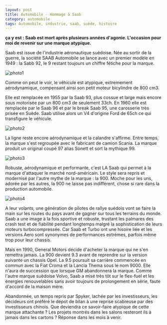 ```yaml
---
layout: post
title: Automobile - Hommage à Saab
category: automobile
tags: Automobile, industrie, saab, suède, histoire
---
```

**ça y est : Saab est mort après plusieurs années d'agonie. L'occasion pour moi de revenir sur une marque atypique.**

Saab est issue de l'industrie aéronautique suédoise. Née au sortir de la guerre, la société SAAB Automobile se lance avec un premier modèle en 1949 : la Sabb 92, le 9 restant toujours un chiffre fétiche pour la marque.

![photo1](https://filedn.eu/llqi9IBxlYouGRXYG2xlROb/img/2012/saab92.jpg)

Comme on peut le voir, le véhicule est atypique, extremement aérodynamique, compensant ainsi son petit moteur bicylindre de 800 cm3.

Elle est remplacée en 1955 par la Saab 93, plus cossue et large mais encore sous motorisée par un 800 cm3 de seulement 33ch. En 1960 elle est remplacée par le Saab 96 et par le break Saab 95, une carosserie très prisée en Suède. Saab utilise alors un V4 d'origine Ford de 65ch ce qui transfigure le véhicule.

![photo2](https://filedn.eu/llqi9IBxlYouGRXYG2xlROb/img/2012/saab96.jpg)

La ligne reste encore aérodynamique et la calandre s'affirme. Entre temps, la marque s'est regroupée avec le fabricant de camion Scania. La marque produit un original coupé 97 alias Sonett et sort la mythique 99.

![photo3](https://filedn.eu/llqi9IBxlYouGRXYG2xlROb/img/2012/saab99.jpg)

Robuste, aérodynamique et performante, c'est LA Saab qui permet à la marque d'attaquer le marché nord-américain. Le style sera repris et modernisé par l'autre mythe de la marque : la 900. Moche pour les uns, adorée par les autres, la 900 ne laisse pas indifférent, chose si rare dans la production automobile.

![photo4](https://filedn.eu/llqi9IBxlYouGRXYG2xlROb/img/2012/saab900.jpg)

A leur volants, une génération de pilotes de rallye suédois vont se faire la main sur les routes du pays avant de gagner sur tous les terrains du monde. Saab a une image à la fois sportive et robuste, trustant les palmares des crash test et de fiabilité pendant longtemps malgré la sophistication de leurs moteurs turbocompressée. Car Saab et Turbo ont une hisoire liée et les versions Aero sont synonymes de performances extrèmes, parfois même trop pour leur chassis.

Mais en 1990, General Motors décide d'acheter la marque qui ne s'en remettra jamais. La 900 devient 9.3 avant de reprendre sur la version suivante un chassis Opel. La 9.5 poursuit sa carrière commencée en commun avec la Fiat Croma et la Lancia Thema sous le nom 9000. Elle n'aura de succession que lorsque GM abandonnera la marque. Comme l'autre marque suèdoise Volvo, Saab a misé très tôt sur le flex-fuel et les énergies renouvelables sans avoir toujours de prolongement en série, faute d'accord de la maison mère.

Abandonnée, un temps repris par Spyker, lachée par les investisseurs, les décideurs ont préféré le dépot de bilan à une reprise scabreuse par des investisseurs chinois. Que deviendra ce savoir-faire atypique de cette marque attachante ? Les projets montrés dans les salons resteront ils à jamais dans les cartons ? Réponse dans les mois à venir.

